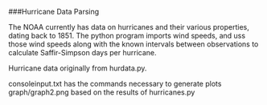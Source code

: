 ###Hurricane Data Parsing

The NOAA currently has data on hurricanes and their various properties, dating back to 1851. The python program imports wind speeds, and uss those wind speeds along with the known intervals between observations to calculate Saffir-Simpson days per hurricane.

Hurricane data originally from hurdata.py.

consoleinput.txt has the commands necessary to generate plots graph/graph2.png based on the results of hurricanes.py
